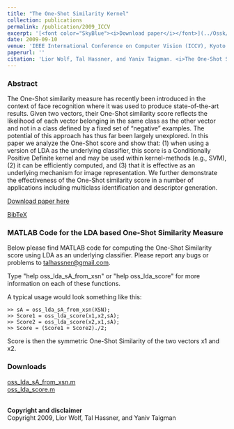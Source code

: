 ```yaml
---
title: "The One-Shot Similarity Kernel"
collection: publications
permalink: /publication/2009_ICCV
excerpt: '[<font color="SkyBlue"><i>Download paper</i></font>](../Ossk/WolfHassnerTaigman_ICCV09.pdf)'
date: 2009-09-10
venue: 'IEEE International Conference on Computer Vision (ICCV), Kyoto'
paperurl: ''
citation: 'Lior Wolf, Tal Hassner, and Yaniv Taigman. <i>The One-Shot Similarity Kernel.</i> IEEE International Conference on Computer Vision (ICCV), Kyoto, 2009.'
---
```


### Abstract
The One-Shot similarity measure has recently been introduced in the context of face recognition where it was used to produce state-of-the-art results. Given two vectors, their One-Shot similarity score reflects the likelihood of each vector belonging in the same class as the other vector and not in a class defined by a fixed set of “negative” examples. The potential of this approach has thus far been largely unexplored. In this paper we analyze the One-Shot score and show that: (1) when using a version of LDA as the underlying classifier, this score is a Conditionally Positive Definite kernel and may be used within kernel-methods (e.g., SVM), (2) it can be efficiently computed, and (3) that it is effective as an underlying mechanism for image representation. We further demonstrate the effectiveness of the One-Shot similarity score in a number of applications including multiclass identification and descriptor generation.

[Download paper here](../projects/Ossk/WolfHassnerTaigman_ICCV09.pdf)

[BibTeX](../projects/Ossk/BibTeX.txt)

### MATLAB Code for the LDA based One-Shot Similarity Measure
Below please find MATLAB code for computing the One-Shot Similarity score using LDA as an underlying classifier. Please report any bugs or problems to talhassner@gmail.com.<br/>

Type "help oss_lda_sA_from_xsn" or "help oss_lda_score" for more information on each of these functions.<br/>

A typical usage would look something like this:<br/>

    >> sA = oss_lda_sA_from_xsn(XSN);
    >> Score1 = oss_lda_score(x1,x2,sA);
    >> Score2 = oss_lda_score(x2,x1,sA);
    >> Score = (Score1 + Score2)./2;

Score is then the symmetric One-Shot Similarity of the two vectors x1 and x2. 

### Downloads
[oss_lda_sA_from_xsn.m](../projects/Ossk/oss_lda_sA_from_xsn.m)<br/>
[oss_lda_score.m](../projects/Ossk/oss_lda_score.m)<br/>

<br/>
<b>Copyright and disclaimer</b><br/>
Copyright 2009, Lior Wolf, Tal Hassner, and Yaniv Taigman<br/>

